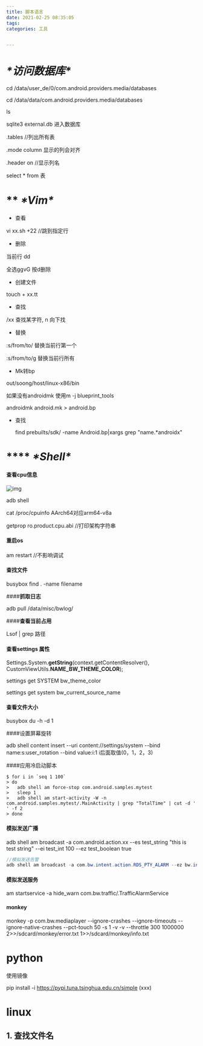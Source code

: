 ```yaml
---
title: 脚本语言
date: 2021-02-25 08:35:05
tags: 
categories: 工具


---
```


# ***\*访问数据库\****

cd  /data/user_de/0/com.android.providers.media/databases

cd /data/data/com.android.providers.media/databases

ls

sqlite3 external.db 进入数据库

.tables //列出所有表

 .mode column  显示的列会对齐

.header on //显示列名

 select * from 表

# ** ***\*Vim\****

* 查看

vi xx.sh +22 //跳到指定行

* 删除

当前行 dd

全选ggvG 按d删除

* 创建文件

touch + xx.tt

* 查找

/xx  查找某字符, n 向下找

* 替换

:s/from/to/  替换当前行第一个

:s/from/to/g  替换当前行所有

* Mk转bp

out/soong/host/linux-x86/bin

如果没有androidmk  使用m -j blueprint_tools

androidmk  android.mk > android.bp

* 查找

  find prebuilts/sdk/ -name Android.bp|xargs grep "name.*androidx" 

# **** ***\*Shell\****

#### **查看**cpu信息

![img](file:///C:\Users\admin\AppData\Local\Temp\ksohtml30816\wps2.jpg) 

adb shell

cat /proc/cpuinfo  AArch64对应arm64-v8a

getprop ro.product.cpu.abi //打印架构字符串

#### 重启os

 am restart //不影响调试

#### **查找文件**

busybox find . -name filename

 

####**抓取日志**

adb pull /data/misc/bwlog/

 

####**查看当前占用**

Lsof | grep 路径

 

#### **查看settings 属性**

Settings.System.**getString**(context.getContentResolver(), CustomViewUtils.**NAME_BW_THEME_COLOR**);

settings get SYSTEM bw_theme_color

settings get system bw_current_source_name

#### **查看文件大小**

 busybox du -h -d 1

####设置屏幕旋转

adb shell content insert --uri content://settings/system --bind name:s:user_rotation --bind value:i:1 i后面取值(0，1，2，3)



####应用冷启动脚本

```shell
$ for i in `seq 1 100`
> do 
>   adb shell am force-stop com.android.samples.mytest
>   sleep 1
>   adb shell am start-activity -W -n com.android.samples.mytest/.MainActivity | grep "TotalTime" | cut -d ' ' -f 2
> done
```

#### 模拟发送广播

adb shell am broadcast -a com.android.action.xx --es test_string "this is test string" --ei test_int 100 --ez test_boolean true



```java
//模拟发送告警
adb shell am broadcast -a com.bw.intent.action.RDS_PTY_ALARM --ez bw.intent.extra.RDS_PTY_ALARM true
```

#### 模拟发送服务

am startservice -a hide_warn com.bw.traffic/.TrafficAlarmService

#### monkey

monkey -p com.bw.mediaplayer --ignore-crashes --ignore-timeouts --ignore-native-crashes --pct-touch 50 -s 1 -v -v --throttle 300 1000000 2>>/sdcard/monkey/error.txt  1>>/sdcard/monkey/info.txt

#  **python**

使用镜像 

pip install -i https://pypi.tuna.tsinghua.edu.cn/simple (xxx)

# linux

## 1. 查找文件名